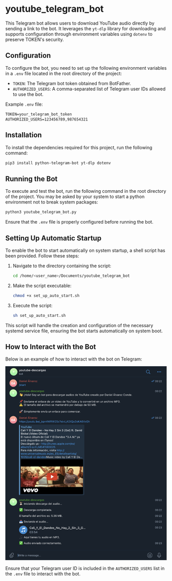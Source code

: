 # youtube_telegram_bot

This Telegram bot allows users to download YouTube audio directly by sending a link to the bot. It leverages the `yt-dlp` library for downloading and supports configuration through environment variables using `dotenv` to preserve TOKEN's security.

## Configuration

To configure the bot, you need to set up the following environment variables in a `.env` file located in the root directory of the project:

- `TOKEN`: The Telegram bot token obtained from BotFather.
- `AUTHORIZED_USERS`: A comma-separated list of Telegram user IDs allowed to use the bot.

Example `.env` file:

```
TOKEN=your_telegram_bot_token
AUTHORIZED_USERS=123456789,987654321
```

## Installation

To install the dependencies required for this project, run the following command:

```bash
pip3 install python-telegram-bot yt-dlp dotenv
```

## Running the Bot

To execute and test the bot, run the following command in the root directory of the project. You may be asked by your system to start a python environment not to break system packages:

```bash
python3 youtube_telegram_bot.py
```

Ensure that the `.env` file is properly configured before running the bot.

## Setting Up Automatic Startup

To enable the bot to start automatically on system startup, a shell script has been provided. Follow these steps:

1. Navigate to the directory containing the script:
    ```bash
    cd /home/<user_name>/Documents/youtube_telegram_bot
    ```

2. Make the script executable:
    ```bash
    chmod +x set_up_auto_start.sh
    ```

3. Execute the script:
    ```bash
    sh set_up_auto_start.sh
    ```

This script will handle the creation and configuration of the necessary systemd service file, ensuring the bot starts automatically on system boot.


## How to Interact with the Bot

Below is an example of how to interact with the bot on Telegram:

![Interaction Example](fotos/telegram_bot_screenshot.png)

Ensure that your Telegram user ID is included in the `AUTHORIZED_USERS` list in the `.env` file to interact with the bot.